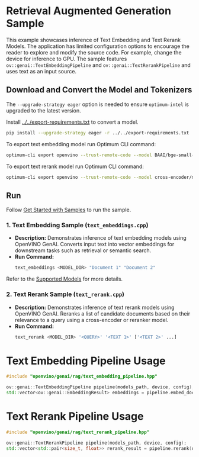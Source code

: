 # Retrieval Augmented Generation Sample

This example showcases inference of Text Embedding and Text Rerank Models. The application has limited configuration options to encourage the reader to explore and modify the source code. For example, change the device for inference to GPU. The sample features `ov::genai::TextEmbeddingPipeline` and `ov::genai::TextRerankPipeline` and uses text as an input source.

## Download and Convert the Model and Tokenizers

The `--upgrade-strategy eager` option is needed to ensure `optimum-intel` is upgraded to the latest version.

Install [../../export-requirements.txt](../../export-requirements.txt) to convert a model.

```sh
pip install --upgrade-strategy eager -r ../../export-requirements.txt
```

To export text embedding model run Optimum CLI command:

```sh
optimum-cli export openvino --trust-remote-code --model BAAI/bge-small-en-v1.5 BAAI/bge-small-en-v1.5
```

To export text rerank model run Optimum CLI command:

```sh
optimum-cli export openvino --trust-remote-code --model cross-encoder/ms-marco-MiniLM-L6-v2 cross-encoder/ms-marco-MiniLM-L6-v2
```


## Run

Follow [Get Started with Samples](https://docs.openvino.ai/2025/get-started/learn-openvino/openvino-samples/get-started-demos.html) to run the sample.

### 1. Text Embedding Sample (`text_embeddings.cpp`)
- **Description:**
  Demonstrates inference of text embedding models using OpenVINO GenAI. Converts input text into vector embeddings for downstream tasks such as retrieval or semantic search.
- **Run Command:**
  ```sh
  text_embeddings <MODEL_DIR> "Document 1" "Document 2"
  ```
Refer to the [Supported Models](https://openvinotoolkit.github.io/openvino.genai/docs/supported-models/#text-embeddings-models) for more details.

### 2. Text Rerank Sample (`text_rerank.cpp`)
- **Description:**
  Demonstrates inference of text rerank models using OpenVINO GenAI. Reranks a list of candidate documents based on their relevance to a query using a cross-encoder or reranker model.
- **Run Command:**
  ```sh
  text_rerank <MODEL_DIR> '<QUERY>' '<TEXT 1>' ['<TEXT 2>' ...]
  ```


# Text Embedding Pipeline Usage

```c++
#include "openvino/genai/rag/text_embedding_pipeline.hpp"

ov::genai::TextEmbeddingPipeline pipeline(models_path, device, config);
std::vector<ov::genai::EmbeddingResult> embeddings = pipeline.embed_documents(documents);
```

# Text Rerank Pipeline Usage

```c++
#include "openvino/genai/rag/text_rerank_pipeline.hpp"

ov::genai::TextRerankPipeline pipeline(models_path, device, config);
std::vector<std::pair<size_t, float>> rerank_result = pipeline.rerank(query, documents);
```
